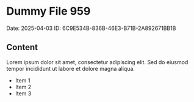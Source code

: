 # Dummy File 959

Date: 2025-04-03
ID: 6C9E534B-836B-46E3-B71B-2A892671BB1B

## Content

Lorem ipsum dolor sit amet, consectetur adipiscing elit.
Sed do eiusmod tempor incididunt ut labore et dolore magna aliqua.

* Item 1
* Item 2
* Item 3

